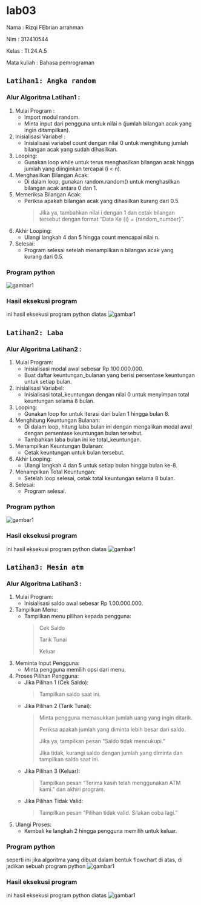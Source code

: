 # lab03
Nama : Rizqi FEbrian arrahman <p>
Nim : 312410544 <p>
Kelas : TI.24.A.5 <p>
Mata kuliah : Bahasa pemrograman <p>

## `Latihan1: Angka random`
### Alur Algoritma Latihan1 :
 1. Mulai Program :
    - Import modul random.
    - Minta input dari pengguna untuk nilai n (jumlah bilangan acak yang ingin ditampilkan).
 2. Inisialisasi Variabel :
    - Inisialisasi variabel count dengan nilai 0 untuk menghitung jumlah bilangan acak yang sudah dihasilkan.
 3. Looping:
    - Gunakan loop while untuk terus menghasilkan bilangan acak hingga jumlah yang diinginkan tercapai (i < n).
 4. Menghasilkan Bilangan Acak:
    - Di dalam loop, gunakan random.random() untuk menghasilkan bilangan acak antara 0 dan 1.
 5. Memeriksa Bilangan Acak:
    - Periksa apakah bilangan acak yang dihasilkan kurang dari 0.5.
      > Jika ya, tambahkan nilai i dengan 1 dan cetak bilangan tersebut dengan format “Data Ke {i} = {random_number}”.
 6. Akhir Looping:
    - Ulangi langkah 4 dan 5 hingga count mencapai nilai n.
 7. Selesai:
    - Program selesai setelah menampilkan n bilangan acak yang kurang dari 0.5.
      
### Program python
![gambar1](https://github.com/rizqiifebrian/lab03/blob/main/latihan1.png?raw=true)
### Hasil eksekusi program 
ini hasil eksekusi program python diatas
![gambar1](https://github.com/rizqiifebrian/lab03/blob/main/hasil1.png?raw=true)

## `Latihan2: Laba`
### Alur Algoritma Latihan2 :
 1. Mulai Program:
    - Inisialisasi modal awal sebesar Rp 100.000.000.
    - Buat daftar keuntungan_bulanan yang berisi persentase keuntungan untuk setiap bulan.
 2. Inisialisasi Variabel:
    - Inisialisasi total_keuntungan dengan nilai 0 untuk menyimpan total keuntungan selama 8 bulan.
 3. Looping:
    - Gunakan loop for untuk iterasi dari bulan 1 hingga bulan 8.
 4. Menghitung Keuntungan Bulanan:
    - Di dalam loop, hitung laba bulan ini dengan mengalikan modal awal dengan persentase keuntungan bulan tersebut.
    - Tambahkan laba bulan ini ke total_keuntungan.
 5. Menampilkan Keuntungan Bulanan:
    - Cetak keuntungan untuk bulan tersebut.
 6. Akhir Looping:
    - Ulangi langkah 4 dan 5 untuk setiap bulan hingga bulan ke-8.
 7. Menampilkan Total Keuntungan:
    - Setelah loop selesai, cetak total keuntungan selama 8 bulan.
 8. Selesai:
    - Program selesai.
      
### Program python
![gambar1](https://github.com/rizqiifebrian/lab03/blob/main/latihan2.png?raw=true)
### Hasil eksekusi program 
ini hasil eksekusi program python diatas
![gambar1](https://github.com/rizqiifebrian/lab03/blob/main/hasil2.png?raw=true)

## `Latihan3: Mesin atm`

### Alur Algoritma Latihan3 :
 1. Mulai Program:
    - Inisialisasi saldo awal sebesar Rp 1.00.000.000.
 2. Tampilkan Menu:
    - Tampilkan menu pilihan kepada pengguna:
      > Cek Saldo <p>
      > Tarik Tunai <p>
      > Keluar <p>
 3. Meminta Input Pengguna:
    - Minta pengguna memilih opsi dari menu.
 4. Proses Pilihan Pengguna:
    - Jika Pilihan 1 (Cek Saldo):
      > Tampilkan saldo saat ini.
    - Jika Pilihan 2 (Tarik Tunai):
      > Minta pengguna memasukkan jumlah uang yang ingin ditarik. <p>
      > Periksa apakah jumlah yang diminta lebih besar dari saldo. <p>
        > Jika ya, tampilkan pesan “Saldo tidak mencukupi.” <p>
        > Jika tidak, kurangi saldo dengan jumlah yang diminta dan tampilkan saldo saat ini. <p>
    - Jika Pilihan 3 (Keluar):
      > Tampilkan pesan “Terima kasih telah menggunakan ATM kami.” dan akhiri program.
    - Jika Pilihan Tidak Valid:
      > Tampilkan pesan “Pilihan tidak valid. Silakan coba lagi.”
 5. Ulangi Proses:
    - Kembali ke langkah 2 hingga pengguna memilih untuk keluar.

### Program python
seperti ini jika algoritma yang dibuat dalam bentuk flowchart di atas, di jadikan sebuah program python
![gambar1](https://github.com/rizqiifebrian/lab03/blob/main/latihan3.png?raw=true)

### Hasil eksekusi program 
ini hasil eksekusi program python diatas
![gambar1](https://github.com/rizqiifebrian/lab03/blob/main/hasil%20latihan3.png?raw=true)
